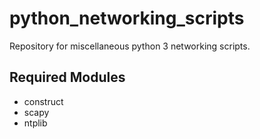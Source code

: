 # python_networking_scripts
Repository for miscellaneous python 3 networking scripts.

## Required Modules
- construct
- scapy
- ntplib

